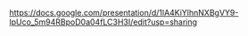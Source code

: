 https://docs.google.com/presentation/d/1lA4KiYlhnNXBgVY9-lpUco_5m94RBpoD0a04fLC3H3I/edit?usp=sharing
